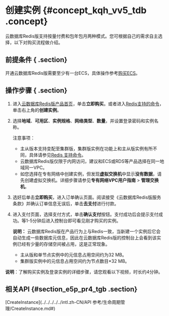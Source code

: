 # 创建实例 {#concept_kqh_vv5_tdb .concept}

云数据库Redis版支持按量付费和包年包月两种模式。您可根据自己的需求自主选择，以下对购买流程做介绍。

## 前提条件 { .section}

开通云数据库Redis版需要至少有一台ECS，具体操作参考[购买ECS](http://buy.aliyun.com/)。

## 操作步骤 { .section}

1.  进入[云数据库Redis版产品首页](https://www.alibabacloud.com/zh/product/apsaradb-for-redis)，单击**立即购买**。或者进入[Redis支持的命令](intl.zh-CN/快速入门/Redis命令.md#)，单击右上角的**创建实例**。
2.  选择**地域**、**可用区**、**实例规格**、**网络类型**、**数量**，并设置登录密码和实例名称。

    注意事项：

    -   主从版本支持变配至集群版，集群版实例在功能上和主从版实例有所不同，具体请参见[Redis 支持命令](https://www.alibabacloud.com/help/zh/doc-detail/26356.htm)。
    -   云数据库Redis版仅限于内网访问，建议和ECS或RDS等产品选择在同一地域同一VPC。
    -   如您选择在专有网络中创建实例，但发现**虚拟交换机**中显示**没有数据**，请先创建虚拟交换机。详细步骤请参见**专有网络VPC用户指南** \> **管理交换机**。
3.  选好后单击**立即购买**，进入订单确认页面。阅读接受《云数据库Redis版服务条款》并确认订单信息无误后，单击**去支付**进行付款。
4.  进入支付页面，选择支付方式，单击**确认支付**按钮。支付成功后会提示支付成功。等1-5分钟后进入控制台即可看见刚才购买的实例。

    **说明：** 云数据库Redis版在产品行为上与Redis一致，当新建一个实例后它会自动生成一些数据库元信息，因此在云数据库Redis版的控制台上会看到该实例已经有少量的存储空间被占用，这是正常现象。

    -   主从版和单节点实例中的元信息占用空间约为32 MB。
    -   集群版实例中的元信息占用空间约为节点数目\*32 MB。

**说明**：了解购买实例及登录实例的详细步骤，请您观看以下视频，时长约4分钟。



## 相关API {#section_e5p_pr4_tgb .section}

[CreateInstance](../../../../../intl.zh-CN/API 参考/生命周期管理/CreateInstance.md#)

